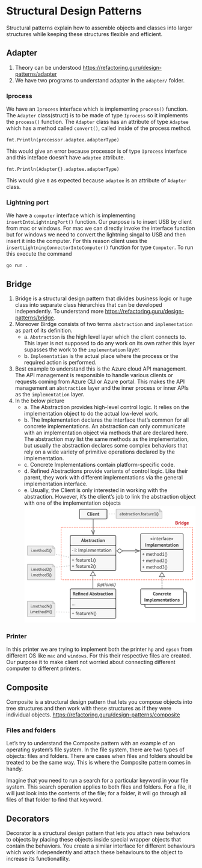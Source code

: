 # Structural Design Patterns
Structural patterns explain how to assemble objects and classes into larger structures while keeping these structures flexible and efficient.

## Adapter
1. Theory can be understood https://refactoring.guru/design-patterns/adapter
2. We have two programs to understand adapter in the `adapter/` folder.

### Iprocess
We have an `Iprocess` interface which is implementing `process()` function. The `Adapter` class(struct) is to be made of type `Iprocess` so it implements the `process()` function. The `Adapter` class has an attribute of type `Adaptee` which has a method called `convert()`, called inside of the process method.
```
fmt.Println(processor.adaptee.adapterType)
```
This would give an error because processor is of type `Iprocess` interface and this inteface doesn't have `adaptee` attribute. 
```
fmt.Println(Adapter{}.adaptee.adapterType)
```
This would give `0` as expected because `adaptee` is an attribute of `Adapter` class.

### Lightning port
We have a `computer` interface which is implementing `insertIntoLightningPort()` function. Our purpose is to insert USB by client from mac or windows. For mac we can directly invoke the interface function but for windows we need to convert the lightning singal to USB and then insert it into the computer. For this reason client uses the `insertLightningConnectorIntoComputer()` function for type `Computer`. To run this execute the command
```
go run .
```

## Bridge
1. Bridge is a structural design pattern that divides business logic or huge class into separate class hierarchies that can be developed independently. To understand more https://refactoring.guru/design-patterns/bridge.
2. Moreover Birdge consists of two terms `abstraction` and `implementation` as part of its definition.
    * a. `Abstraction` is the high level layer which the client connects to. This layer is not supposed to do any work on its own rather this layer supasses the work to the `implementation` layer.
    * b. `Implementation` is the actual place where the process or the required action is performed.
3. Best example to understand this is the Azure cloud API management. The API management is responsible to handle various clients or requests coming from Azure CLI or Azure portal. This makes the API management an `abstraction` layer and the inner process or inner APIs as the `implementation` layer.
4. In the below picture 
    * a. The Abstraction provides high-level control logic. It relies on the implementation object to do the actual low-level work.
    * b. The Implementation declares the interface that’s common for all concrete implementations. An abstraction can only communicate with an implementation object via methods that are declared here. The abstraction may list the same methods as the implementation, but usually the abstraction declares some complex behaviors that rely on a wide variety of primitive operations declared by the implementation. 
    * c. Concrete Implementations contain platform-specific code.
    * d. Refined Abstractions provide variants of control logic. Like their parent, they work with different implementations via the general implementation interface.
    * e. Usually, the Client is only interested in working with the abstraction. However, it’s the client’s job to link the abstraction object with one of the implementation objects
    ![Bridge Structural design patter](../images/bridge.png)

### Printer
In this printer we are trying to implement both the printer `hp` and `epson` from different OS like `mac` and `windows`. For this their respective files are created. Our purpose it to make client not worried about connecting different computer to different printers.

## Composite
Composite is a structural design pattern that lets you compose objects into tree structures and then work with these structures as if they were individual objects. https://refactoring.guru/design-patterns/composite

### Files and folders
Let’s try to understand the Composite pattern with an example of an operating system’s file system. In the file system, there are two types of objects: files and folders. There are cases when files and folders should be treated to be the same way. This is where the Composite pattern comes in handy.

Imagine that you need to run a search for a particular keyword in your file system. This search operation applies to both files and folders. For a file, it will just look into the contents of the file; for a folder, it will go through all files of that folder to find that keyword.

## Decorators
Decorator is a structural design pattern that lets you attach new behaviors to objects by placing these objects inside special wrapper objects that contain the behaviors.
You create a similar interface for different behaviours which work independently and attach these behaviours to the object to increase its functionatlity.